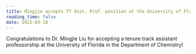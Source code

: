 ```yaml
---
title: Mingjie accepts TT Asst. Prof. position at the University of Florida
reading_time: false
date: 2022-03-18
---
```


Congratulations to Dr. Mingjie Liu for accepting a tenure track assistant professorship at the University of Florida in the Department of Chemistry!

<!--more-->

